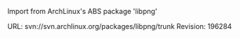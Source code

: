 Import from ArchLinux's ABS package 'libpng'

URL: svn://svn.archlinux.org/packages/libpng/trunk
Revision: 196284
